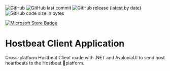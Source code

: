 ![GitHub](https://img.shields.io/github/license/ruben69695/hostbeat-client-app?color=purple)
![GitHub last commit](https://img.shields.io/github/last-commit/ruben69695/hostbeat-client-app)
![GitHub release (latest by date)](https://img.shields.io/github/v/release/ruben69695/hostbeat-client-app?color=purple)
![GitHub code size in bytes](https://img.shields.io/github/languages/code-size/ruben69695/hostbeat-client-app?color=purple)

[![Microsoft Store Badge](https://get.microsoft.com/images/en-us%20dark.svg "Get it on Microsoft App Store")](https://apps.microsoft.com/store/detail/9PPNR91LRTNL?mode=mini)

# Hostbeat Client Application
Cross-platform Hostbeat Client made with .NET and AvaloniaUI to send host heartbeats to the Hostbeat 🌋platform.

